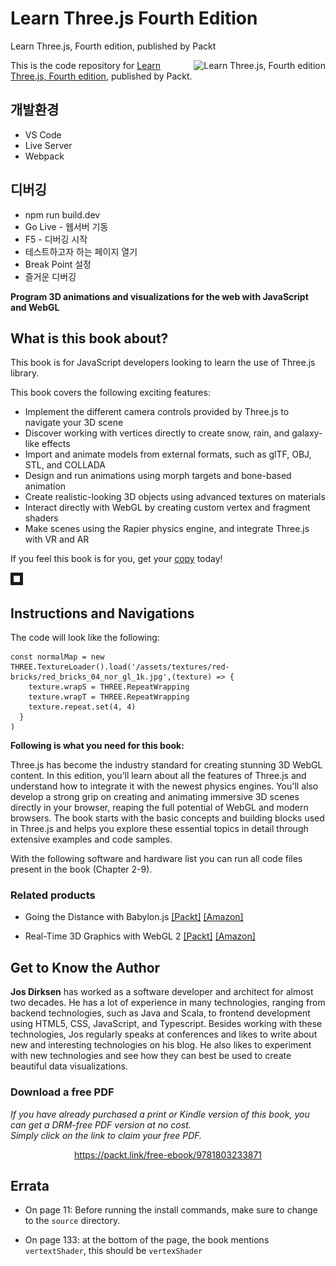 # Learn Three.js Fourth Edition

Learn Three.js, Fourth edition, published by Packt

<a href="https://www.packtpub.com/product/learn-three.js-fourth-edition/9781803233871"><img src="https://static.packt-cdn.com/products/9781803233871/cover/smaller" alt="Learn Three.js, Fourth edition" height="256px" align="right"></a>

This is the code repository for [Learn Three.js, Fourth edition](https://www.packtpub.com/product/learn-three.js-fourth-edition/9781803233871), published by Packt.


## 개발환경
- VS Code
- Live Server
- Webpack

## 디버깅

- npm run build.dev
- Go Live - 웹서버 기동
- F5 - 디버깅 시작
- 테스트하고자 하는 페이지 열기
- Break Point 설정
- 즐거운 디버깅





**Program 3D animations and visualizations for the web with JavaScript and WebGL**

## What is this book about?

This book is for JavaScript developers looking to learn the use of Three.js library.	

This book covers the following exciting features:

* Implement the different camera controls provided by Three.js to navigate your 3D scene
* Discover working with vertices directly to create snow, rain, and galaxy-like effects
* Import and animate models from external formats, such as glTF, OBJ, STL, and COLLADA
* Design and run animations using morph targets and bone-based animation
* Create realistic-looking 3D objects using advanced textures on materials
* Interact directly with WebGL by creating custom vertex and fragment shaders
* Make scenes using the Rapier physics engine, and integrate Three.js with VR and AR

If you feel this book is for you, get your [copy](https://www.amazon.com/dp/1803233877) today!

<a href="https://www.packtpub.com/?utm_source=github&utm_medium=banner&utm_campaign=GitHubBanner"><img src="https://raw.githubusercontent.com/PacktPublishing/GitHub/master/GitHub.png" 
alt="https://www.packtpub.com/" border="5" /></a>


## Instructions and Navigations

The code will look like the following:

```
const normalMap = new THREE.TextureLoader().load('/assets/textures/red-bricks/red_bricks_04_nor_gl_1k.jpg',(texture) => {
    texture.wrapS = THREE.RepeatWrapping
    texture.wrapT = THREE.RepeatWrapping
    texture.repeat.set(4, 4)
  }
)

```

**Following is what you need for this book:**

Three.js has become the industry standard for creating stunning 3D WebGL content. In this edition, you’ll learn about all the features of Three.js and understand how to integrate it with the newest physics engines. You'll also develop a strong grip on creating and animating immersive 3D scenes directly in your browser, reaping the full potential of WebGL and modern browsers.
The book starts with the basic concepts and building blocks used in Three.js and helps you explore these essential topics in detail through extensive examples and code samples. 

With the following software and hardware list you can run all code files present in the book (Chapter 2-9).

### Related products <Other books you may enjoy>
* Going the Distance with Babylon.js  [[Packt]](https://www.packtpub.com/product/going-the-distance-with-babylonjs/9781801076586) [[Amazon]](https://www.amazon.com/Going-Distance-Babylon-js-maintainable-browser-based-ebook/dp/B09ZBB2Q1H)

* Real-Time 3D Graphics with WebGL 2 [[Packt]](https://www.packtpub.com/product/real-time-3d-graphics-with-webgl-2-second-edition/9781788629690) [[Amazon]](https://www.amazon.com/Real-Time-Graphics-WebGL-interactive-applications/dp/1788629698)


## Get to Know the Author
**Jos Dirksen** has worked as a software developer and architect for almost two decades. He has a lot of experience in many technologies, ranging from backend technologies, such as Java and Scala, to frontend development using HTML5, CSS, JavaScript, and Typescript. Besides working with these technologies, Jos regularly speaks at conferences and likes to write about new and interesting technologies on his blog. He also likes to experiment with new technologies and see how they can best be used to create beautiful data visualizations.

### Download a free PDF

 <i>If you have already purchased a print or Kindle version of this book, you can get a DRM-free PDF version at no cost.<br>Simply click on the link to claim your free PDF.</i>
<p align="center"> <a href="https://packt.link/free-ebook/9781803233871">https://packt.link/free-ebook/9781803233871 </a> </p>

## Errata

- On page 11: Before running the install commands, make sure to change to the `source` directory. 

- On page 133: at the bottom of the page, the book mentions `vertextShader`, this should be `vertexShader`

